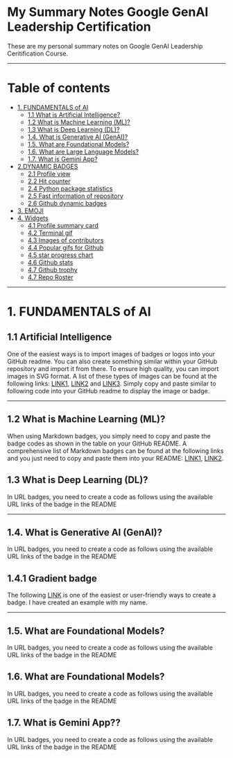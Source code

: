 # My Summary Notes Google GenAI Leadership Certification


These are my personal summary notes on Google GenAI Leadership Ceritification Course.  

----------------
# Table of contents
- [1. FUNDAMENTALS of AI](#1-fundamentals-of-ai)
  * [1.1 What is Artificial Intelligence?](#11-artificial-intelligence)
  * [1.2 What is Machine Learning (ML)?](#12-what-is-machine-learning)
  * [1.3 What is Deep Learning (DL)?](#13-what-is-deep-learning)
  * [1.4. What is Generative AI (GenAI)?](#14-what-is-generative-ai)
  * [1.5. What are Foundational Models?](#14-what-are-foundational-models)
  * [1.6. What are Large Language Models?](#14-what-are-large-language-models)
  * [1.7. What is Gemini App?](#14-what-is-generative-ai)
- [2.DYNAMIC BADGES](#2dynamic-badges)
  * [2.1 Profile view](#21-profile-view)
  * [2.2 Hit counter](#22-hit-counter)
  * [2.4 Python package statistics](#24-python-package-statistics)
  * [2.5 Fast information of repository](#25-fast-information-of-repository)
  * [2.6 Github dynamic badges](#26-github-dynamic-badges)
- [3. EMOJI](#3-emoji)
- [4. Widgets](#4-widgets)
  * [4.1 Profile summary card](#41-profile-summary-card)
  * [4.2 Terminal gif](#42-terminal-gif)
  * [4.3 Images of contributors](#43-images-of-contributors)
  * [4.4 Popular gifs for Github](#44-popular-gifs-for-github)
  * [4.5 star progress chart](#45-star-progress-chart)
  * [4.6 Github stats](#46-github-stats)
  * [4.7 Github trophy](#47-github-trophy)
  * [4.7 Repo Roster](#47-repo-roster)

----------

# 1. FUNDAMENTALS of AI
## 1.1 Artificial Intelligence
One of the easiest ways is to import images of badges or logos into your GitHub readme. You can also create something similar within your GitHub repository and import it from there. To ensure high quality, you can import images in SVG format. A list of these types of images can be found at the following links: [LINK1](https://github.com/MikeCodesDotNET/ColoredBadges#), [LINK2](https://simpleicons.org/?q=tens) and [LINK3](https://github.com/marwin1991/profile-technology-icons). Simply copy and paste similar to following code into your GitHub readme to display the image or badge.

------------------------

## 1.2  What is Machine Learning (ML)?
When using Markdown badges, you simply need to copy and paste the badge codes as shown in the table on your GitHub README. A comprehensive list of Markdown badges can be found at the following links and you just need to copy and paste them into your README: [LINK1](https://github.com/Ileriayo/markdown-badges), [LINK2](https://github.com/Naereen/badges).


## 1.3 What is Deep Learning (DL)?
In URL badges, you need to create a code as follows using the available URL links of the badge in the README

-------------
## 1.4. What is Generative AI (GenAI)?
In URL badges, you need to create a code as follows using the available URL links of the badge in the README

## 1.4.1 Gradient badge
The following [LINK](https://bokub.github.io/gradient-badge/) is one of the easiest or user-friendly ways to create a badge. I have created an example with my name.

-------------
## 1.5. What are Foundational Models?
In URL badges, you need to create a code as follows using the available URL links of the badge in the README

## 1.6. What are Foundational Models?
In URL badges, you need to create a code as follows using the available URL links of the badge in the README

## 1.7. What is Gemini App??
In URL badges, you need to create a code as follows using the available URL links of the badge in the README

